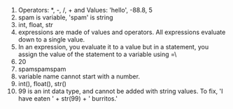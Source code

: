 1. Operators: *, -, /, +    and   Values: 'hello', -88.8, 5
2. spam is variable, 'spam' is string
3. int, float, str
4. expressions are made of values and operators. All expressions evaluate down to a single value.
5. In an expression, you evaluate it to a value but in a statement, you assign the value of the statement to a variable using =\
6. 20
7. spamspamspam
8. variable name cannot start with a number.
9. int(), float(), str()
10. 99 is an int data type, and cannot be added with string values. To fix, 'I have eaten ' + str(99) + ' burritos.'